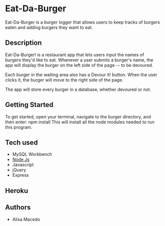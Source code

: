 # Eat-Da-Burger
Eat-Da-Burger is a burger logger that allows users to keep tracks of burgers eaten and adding burgers they want to eat.

## Description
Eat-Da-Burger! is a restaurant app that lets users input the names of burgers they'd like to eat.
Whenever a user submits a burger's name, the app will display the burger on the left side of the page --  to be devoured.

Each burger in the waiting area also has a Devour it! button. When the user clicks it, the burger will move to the right side of the page.

The app will store every burger in a database, whether devoured or not.

## Getting Started
To get started, open your terminal, navigate to the burger directory, and then enter: npm install This will install all the node modules needed to run this program.

## Tech used
* MySQL Workbench
* [Node Js](https://nodejs.org/en/)
* Javascript
* jQuery
* Express

## Heroku

## Authors
* Alisa Macedo